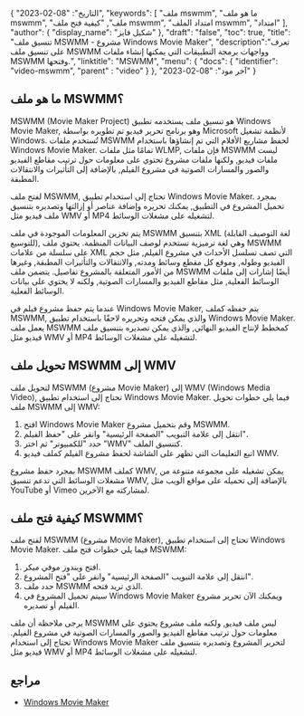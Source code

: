 {
"التاريخ": "08-02-2023",
  "keywords": [
"ملف mswmm",
"ما هو ملف mswmm",
"ملف",
"كيفية فتح ملف mswmm",
"امتداد الملف mswmm",
"امتداد"
],
  "author": {
"display_name": "شكيل فايز"
},
"draft": "false",
"toc": true,
"title": "تنسيق ملف MSWMM - مشروع Windows Movie Maker",
  "description":"تعرف على تنسيق ملف MSWMM وواجهات برمجة التطبيقات التي يمكنها إنشاء ملفات MSWMM وفتحها.",
"linktitle": "MSWMM",
  "menu": {
    "docs": {
      "identifier": "video-mswmm",
"parent" : "video"
}
},
"آخر مود": "08-02-2023"
}

## ما هو ملف MSWMM؟

MSWMM (Movie Maker Project) هو تنسيق ملف يستخدمه تطبيق Windows Movie Maker, وهو برنامج تحرير فيديو تم تطويره بواسطة Microsoft لأنظمة تشغيل Windows. تُستخدم ملفات MSWMM لحفظ مشاريع الأفلام التي تم إنشاؤها باستخدام Windows Movie Maker. تمامًا مثل ملفات WLMP, فإن ملفات MSWMM ليست ملفات فيديو, ولكنها ملفات مشروع تحتوي على معلومات حول ترتيب مقاطع الفيديو والصور والمسارات الصوتية في مشروع الفيلم, بالإضافة إلى التأثيرات والانتقالات المطبقة.

لفتح ملف MSWMM, تحتاج إلى استخدام تطبيق Windows Movie Maker. بمجرد تحميل المشروع في التطبيق, يمكنك تحريره وإضافة عناصر أو إزالتها وتصديره بتنسيق ملف فيديو مثل WMV أو MP4 لتشغيله على مشغلات الوسائط.

يتم تخزين المعلومات الموجودة في ملف MSWMM بتنسيق XML (لغة التوصيف القابلة للتوسيع), وهي لغة ترميزية تستخدم لوصف البيانات المنظمة. يحتوي ملف MSWMM على سلسلة من علامات XML التي تصف تسلسل الأحداث في مشروع الفيلم, مثل حجم الفيديو وطوله, وموقع كل مقطع وسائط ومدته, والانتقالات والتأثيرات المطبقة, وغيرها من الأمور المتعلقة بالمشروع تفاصيل. يتضمن ملف MSWMM أيضًا إشارات إلى ملفات الوسائط الفعلية, مثل مقاطع الفيديو والمسارات الصوتية, ولكنه لا يحتوي على بيانات الوسائط الفعلية.

عندما يتم حفظ مشروع فيلم في Windows Movie Maker, يتم حفظه كملف MSWMM, والذي يمكن فتحه وتحريره لاحقًا باستخدام تطبيق Windows Movie Maker. يعمل ملف MSWMM كمخطط لإنتاج الفيديو النهائي, والذي يمكن تصديره بتنسيق ملف فيديو مثل WMV أو MP4 لتشغيله على مشغلات الوسائط.

## تحويل ملف MSWMM إلى WMV

لتحويل ملف MSWMM (مشروع Movie Maker) إلى WMV (Windows Media Video), تحتاج إلى استخدام تطبيق Windows Movie Maker. فيما يلي خطوات تحويل ملف MSWMM إلى WMV:

1. افتح Windows Movie Maker وقم بتحميل مشروع MSWMM.
2. انتقل إلى علامة التبويب "الصفحة الرئيسية" وانقر على "حفظ الفيلم".
3. حدد "للكمبيوتر" ثم اختر "WMV" كتنسيق الملف.
4. اتبع التعليمات التي تظهر على الشاشة لحفظ مشروع الفيلم كملف فيديو WMV.
 

بمجرد حفظ مشروع MSWMM كملف WMV, يمكن تشغيله على مجموعة متنوعة من مشغلات الوسائط التي تدعم تنسيق WMV, بالإضافة إلى تحميله على مواقع الويب مثل YouTube أو Vimeo لمشاركته مع الآخرين.

## كيفية فتح ملف MSWMM؟

لفتح ملف MSWMM (مشروع Movie Maker), تحتاج إلى استخدام تطبيق Windows Movie Maker. فيما يلي خطوات فتح ملف MSWMM:

1. افتح ويندوز موفي ميكر.
2. انتقل إلى علامة التبويب "الصفحة الرئيسية" وانقر على "فتح المشروع".
3. حدد ملف MSWMM الذي تريد فتحه.
4. سيتم تحميل المشروع في Windows Movie Maker ويمكنك الآن تحرير مشروع الفيلم أو تصديره.

يرجى ملاحظة أن ملف MSWMM ليس ملف فيديو, ولكنه ملف مشروع يحتوي على معلومات حول ترتيب مقاطع الفيديو والصور والمسارات الصوتية في مشروع الفيلم. تحتاج إلى استخدام Windows Movie Maker لتحرير المشروع وتصديره بتنسيق ملف فيديو مثل WMV أو MP4 لتشغيله على مشغلات الوسائط.

## مراجع
* [Windows Movie Maker](https://en.wikipedia.org/wiki/Windows_Movie_Maker)

